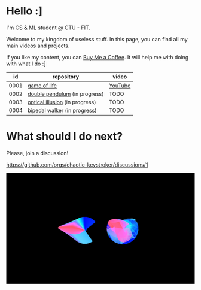 # Hello :]

I'm CS & ML student @ CTU - FIT.

Welcome to my kingdom of useless stuff. In this page, you can find all my main videos and projects.

If you like my content, you can [Buy Me a Coffee](https://www.buymeacoffee.com/hulmakerik). It will help me with doing with what I do :]

| id | repository | video |
| --- | --- | --- |
| 0001 | [game of life](https://github.com/chaotic-keystroker/0001-game-of-life) | [YouTube](https://youtu.be/kTZecFsz7dI) |
| 0002 | [double pendulum](https://github.com/chaotic-keystroker/0002-double-pendulum) (in progress) | TODO |
| 0003 | [optical illusion](https://github.com/chaotic-keystroker/0003-optical-illusion) (in progress) | TODO |
| 0004 | [bipedal walker](https://github.com/chaotic-keystroker/0004-bipedal-walker) (in progress) | TODO |

# What should I do next?

Please, join a discussion!

https://github.com/orgs/chaotic-keystroker/discussions/1

![banner](https://github.com/chaotic-keystroker/.github/blob/main/profile/banner.png)
